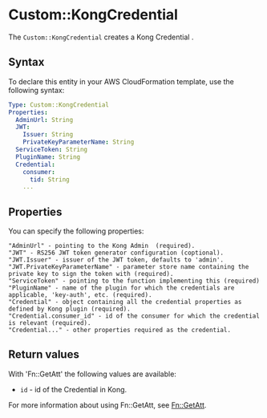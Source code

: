 # Custom::KongCredential
The `Custom::KongCredential` creates a Kong Credential .

## Syntax
To declare this entity in your AWS CloudFormation template, use the following syntax:

```yaml
Type: Custom::KongCredential
Properties:
  AdminUrl: String
  JWT:
    Issuer: String
    PrivateKeyParameterName: String
  ServiceToken: String
  PluginName: String
  Credential:
    consumer:
      tid: String
    ...
```

## Properties
You can specify the following properties:

    "AdminUrl" - pointing to the Kong Admin  (required).
    "JWT" - RS256 JWT token generator configuration (coptional).
    "JWT.Issuer" - issuer of the JWT token, defaults to 'admin'.
    "JWT.PrivateKeyParameterName" - parameter store name containing the private key to sign the token with (required).
    "ServiceToken" - pointing to the function implementing this (required)
    "PluginName" - name of the plugin for which the credentials are applicable, 'key-auth', etc. (required).
    "Credential" - object containing all the credential properties as defined by Kong plugin (required).
    "Credential.consumer_id" - id of the consumer for which the credential is relevant (required).
    "Credential..." - other properties required as the credential.


## Return values
With 'Fn::GetAtt' the following values are available:

- `id` - id of the Credential in Kong.

For more information about using Fn::GetAtt, see [Fn::GetAtt](http://docs.aws.amazon.com/AWSCloudFormation/latest/UserGuide/intrinsic-function-reference-getatt.html).
